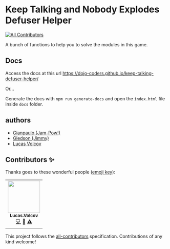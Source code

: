 # Keep Talking and Nobody Explodes Defuser Helper
<!-- ALL-CONTRIBUTORS-BADGE:START - Do not remove or modify this section -->
[![All Contributors](https://img.shields.io/badge/all_contributors-1-orange.svg?style=flat-square)](#contributors-)
<!-- ALL-CONTRIBUTORS-BADGE:END -->

A bunch of functions to help you to solve the modules in this game.

## Docs

Access the docs at this url https://dojo-coders.github.io/keep-talking-defuser-helper/

Or...

Generate the docs with `npm run generate-docs` and open the `index.html` file
inside `docs` folder.

## authors

- [Gianpaulo (Jam-Pow!)](@jampow)
- [Gledson (Jimmy)](@gledsoncr)
- [Lucas Volcov](@lvolcov)

## Contributors ✨

Thanks goes to these wonderful people ([emoji key](https://allcontributors.org/docs/en/emoji-key)):

<!-- ALL-CONTRIBUTORS-LIST:START - Do not remove or modify this section -->
<!-- prettier-ignore-start -->
<!-- markdownlint-disable -->
<table>
  <tr>
    <td align="center"><a href="https://github.com/lvolcov"><img src="https://avatars0.githubusercontent.com/u/68405591?v=4?s=100" width="100px;" alt=""/><br /><sub><b>Lucas Volcov</b></sub></a><br /><a href="https://github.com/dojo-coders/keep-talking-defuser-helper/commits?author=lvolcov" title="Code">💻</a> <a href="https://github.com/dojo-coders/keep-talking-defuser-helper/commits?author=lvolcov" title="Documentation">📖</a> <a href="https://github.com/dojo-coders/keep-talking-defuser-helper/commits?author=lvolcov" title="Tests">⚠️</a></td>
  </tr>
</table>

<!-- markdownlint-restore -->
<!-- prettier-ignore-end -->

<!-- ALL-CONTRIBUTORS-LIST:END -->

This project follows the [all-contributors](https://github.com/all-contributors/all-contributors) specification. Contributions of any kind welcome!